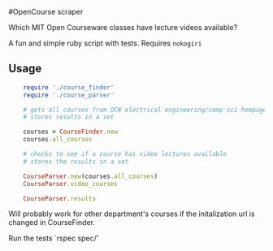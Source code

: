 #OpenCourse scraper

Which MIT Open Courseware classes have lecture videos available?

A fun and simple ruby script with tests. Requires `nokogiri`

## Usage
```ruby
    require './course_finder'
    require './course_parser'

    # gets all courses from OCW electrical engineering/comp sci hompage
    # stores results in a set

    courses = CourseFinder.new
    courses.all_courses

    # checks to see if a course has video lectures available
    # stores the results in a set

    CourseParser.new(courses.all_courses)
    CourseParser.video_courses

    CourseParser.results
```

Will probably work for other department's courses if the initalization url is changed
in CourseFinder.

Run the tests `rspec spec/'
